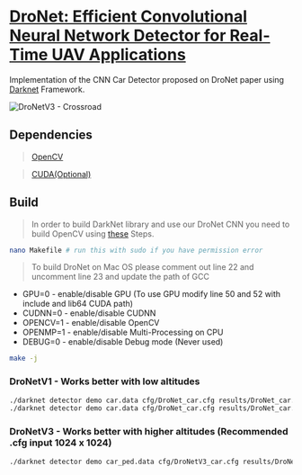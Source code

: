 # [DroNet: Efficient Convolutional Neural Network Detector for Real-Time UAV Applications](Paper/DroNet.pdf)
Implementation of the CNN Car Detector proposed on DroNet paper using [Darknet](https://github.com/pjreddie/darknet) Framework.

![DroNetV3 - Crossroad](Paper/DroNet.gif)


## Dependencies
> [OpenCV](https://opencv.org/)


> [CUDA(Optional)](https://developer.nvidia.com/cuda-downloads)

## Build

> In order to build DarkNet library and use our DroNet CNN you need to build OpenCV using [these](https://docs.opencv.org/2.4/doc/tutorials/introduction/linux_install/linux_install.html) Steps.
```bash
nano Makefile # run this with sudo if you have permission error
```
> To build DroNet on Mac OS please comment out line 22 and uncomment line 23 and update the path of GCC
- GPU=0 - enable/disable GPU (To use GPU modify line 50 and 52 with include and lib64 CUDA path)
- CUDNN=0 - enable/disable CUDNN
- OPENCV=1 - enable/disable OpenCV
- OPENMP=1 - enable/disable Multi-Processing on CPU
- DEBUG=0 - enable/disable Debug mode (Never used)
```bash
make -j
```
### DroNetV1 - Works better with low altitudes
```bash
./darknet detector demo car.data cfg/DroNet_car.cfg results/DroNet_car.weights Car_Parking.mov -thresh 0.4
./darknet detector demo car.data cfg/DroNet_car.cfg results/DroNet_car.weights Car_Road.MOV -thresh 0.4
```

### DroNetV3 - Works better with higher altitudes (Recommended .cfg input 1024 x 1024)
```bash
./darknet detector demo car_ped.data cfg/DroNetV3_car.cfg results/DroNetV3_car.weights Car_Crossroad.mp4
```
